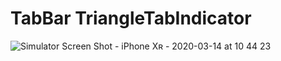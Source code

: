 # TabBar TriangleTabIndicator

![Simulator Screen Shot - iPhone Xʀ - 2020-03-14 at 10 44 23](https://user-images.githubusercontent.com/30828060/76675629-42bdbf80-65e1-11ea-8cab-eb610e860f88.png)
